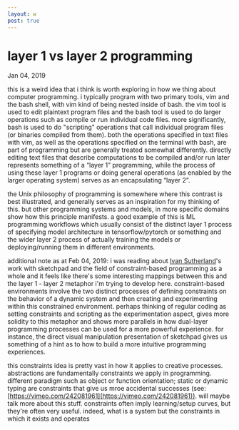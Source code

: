 ```yaml
---
layout: w
post: true
---
```

# layer 1 vs layer 2 programming

Jan 04, 2019

this is a weird idea that i think is worth exploring in how we thing about computer programming. i typically program with two primary tools, vim and the bash shell, with vim kind of being nested inside of bash. the vim tool is used to edit plaintext program files and the bash tool is used to do larger operations such as compile or run individual code files.  more significantly, bash is used to do "scripting" operations that call individual program files (or binaries compiled from them). both the operations specified in text files with vim, as well as the operations specified on the terminal with bash, are part of programming but are generally treated somewhat differently. directly editing text files that describe computations to be compiled and/or run later represents something of a “layer 1” programming, while the process of using these layer 1 programs or doing general operations (as enabled by the larger operating system) serves as an encapsulating “layer 2”.

the Unix philosophy of programming is somewhere where this contrast is best illustrated, and generally serves as an inspiration for my thinking of this. but other programming systems and models, in more specific domains show how this principle manifests. a good example of this is ML programming workflows which usually consist of the distinct layer 1 process of specifying model architecture in tensorflow/pytorch or something and the wider layer 2 process of actually training the models or deploying/running them in different environments. 

additional note as at Feb 04, 2019: i was reading about [Ivan Sutherland](https://en.wikipedia.org/wiki/Ivan_Sutherland)'s work with sketchpad and the field of constraint-based programming as a whole and it feels like there's some interesting mappings between this and the layer 1 - layer 2 metaphor i'm trying to develop here. constraint-based environments involve the two distinct processes of defining constraints on the behavior of a dynamic system and then creating and experimenting within this constrained environment. perhaps thinking of regular coding as setting constraints and scripting as the experimentation aspect, gives more solidity to this metaphor and shows more parallels in how dual-layer programming processes can be used for a more powerful experience. for instance, the direct visual manipulation presentation of sketchpad gives us something of a hint as to how to build a more intuitive programming experiences.

this constraints idea is pretty vast in how it applies to creative processes. abstractions are fundamentally constraints we apply in programming. different paradigm such as object or function orientation; static or dynamic typing are constraints that give us mroe accidental successes (see: [https://vimeo.com/242081961](https://vimeo.com/242081961)). will maybe talk more about this stuff. constraints often imply learning/setup curves, but they're often very useful. indeed, what is a system but the constraints in which it exists and operates
